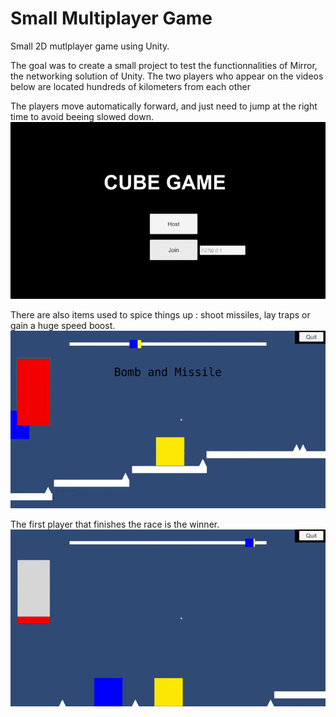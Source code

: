 # Small Multiplayer Game

Small 2D mutlplayer game using Unity.

The goal was to create a small project to test the functionnalities of Mirror, the networking solution of Unity.
The two players who appear on the videos below are located hundreds of kilometers from each other

The players move automatically forward, and just need to jump at the right time to avoid beeing slowed down.<br>
![Multiplayer Demo 1](sources/Demo1.gif)

There are also items used to spice things up : shoot missiles, lay traps or gain a huge speed boost.<br>
![Multiplayer Demo 2](sources/Demo2.gif)

The first player that finishes the race is the winner.<br>
![Multiplayer Demo 3](sources/Demo3.gif)


